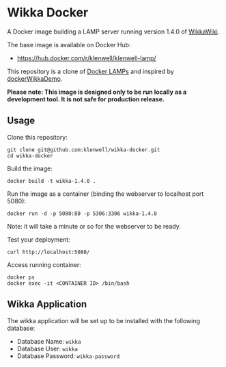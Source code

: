 # Wikka Docker

A Docker image building a LAMP server running version 1.4.0 of [WikkaWiki](https://github.com/wikkawik/WikkaWiki).

The base image is available on Docker Hub:

- https://hub.docker.com/r/klenwell/klenwell-lamp/

This repository is a clone of [Docker LAMPs](https://github.com/klenwell/docker-lamps) and inspired by [dockerWikkaDemo](https://github.com/pepitosoft/dockerWikkaDemo).

**Please note: This image is designed only to be run locally as a development tool. It is not safe for production release.**


## Usage

Clone this repository:

    git clone git@github.com:klenwell/wikka-docker.git
    cd wikka-docker

Build the image:

    docker build -t wikka-1.4.0 .

Run the image as a container (binding the webserver to localhost port 5080):

    docker run -d -p 5080:80 -p 5306:3306 wikka-1.4.0

Note: it will take a minute or so for the webserver to be ready.

Test your deployment:

	curl http://localhost:5080/

Access running container:

    docker ps
    docker exec -it <CONTAINER ID> /bin/bash


## Wikka Application

The wikka application will be set up to be installed with the following database:

- Database Name: `wikka`
- Database User: `wikka`
- Database Password: `wikka-password`
